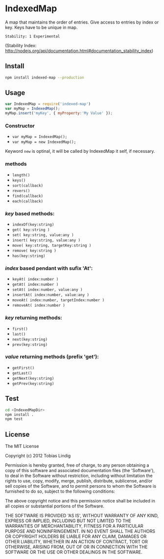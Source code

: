 # IndexedMap

A map that maintains the order of entries. Give access to entries by index or key. Keys have to be unique in map.

```
Stability: 1 Experimental
```
(Stability Index: http://nodejs.org/api/documentation.html#documentation_stability_index)

## Install

```bash
npm install indexed-map --production
```

## Usage

```js
var IndexedMap = require('indexed-map')
var myMap = IndexedMap();
myMap.insert('myKey', { myProperty:'My Value' });
```

### Constructor

* `var myMap = IndexedMap();`
* `var myMap = new IndexedMap();`

Keyword `new` is optinal, it will be called by IndexedMap it self, if necessary. 

### methods

* `length()`
* `keys()`
* `sort(callback)`
* `revers()`
* `find(callback)`
* `each(callback)`

### _key_ based methods:

* `indexOf(key:string)`
* `get( key:string )` 
* `set( key:string, value:any )`
* `insert( key:string, value:any )` 
* `move( key:string, targetKey:string )`
* `remove( key:string )` 
* `has(key:string)`
 
### _index_ based pendant with sufix 'At':

* `keyAt( index:number )`
* `getAt( index:number )`
* `setAt( index:number, value:any )`
* `insertAt( index:number, value:any )`
* `moveAt( index:number, targetIndex:number )`
* `removeAt( index:number )`

### _key_ returning methods:

* `first()`
* `last()`
* `next(key:string)`
* `prev(key:string)`

### _value_ returning methods (prefix 'get'):

* `getFirst()`
* `getLast()`
* `getNext(key:string)`
* `getPrev(key:string)`



## Test

```bash
cd <IndexedMapDir>
npm install .
npm test
```

## License

The MIT License

Copyright (c) 2012 Tobias Lindig

Permission is hereby granted, free of charge, to any person obtaining
a copy of this software and associated documentation files (the
'Software'), to deal in the Software without restriction, including
without limitation the rights to use, copy, modify, merge, publish,
distribute, sublicense, and/or sell copies of the Software, and to
permit persons to whom the Software is furnished to do so, subject to
the following conditions:

The above copyright notice and this permission notice shall be
included in all copies or substantial portions of the Software.

THE SOFTWARE IS PROVIDED 'AS IS', WITHOUT WARRANTY OF ANY KIND,
EXPRESS OR IMPLIED, INCLUDING BUT NOT LIMITED TO THE WARRANTIES OF
MERCHANTABILITY, FITNESS FOR A PARTICULAR PURPOSE AND NONINFRINGEMENT.
IN NO EVENT SHALL THE AUTHORS OR COPYRIGHT HOLDERS BE LIABLE FOR ANY
CLAIM, DAMAGES OR OTHER LIABILITY, WHETHER IN AN ACTION OF CONTRACT,
TORT OR OTHERWISE, ARISING FROM, OUT OF OR IN CONNECTION WITH THE
SOFTWARE OR THE USE OR OTHER DEALINGS IN THE SOFTWARE.